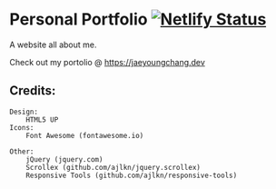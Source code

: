 # Personal Portfolio [![Netlify Status](https://api.netlify.com/api/v1/badges/85d47227-633a-4068-ba6e-aadf536a5bba/deploy-status)](https://app.netlify.com/sites/suspicious-jones-b16aef/deploys)
A website all about me. 

Check out my portolio @ https://jaeyoungchang.dev

## Credits:
	Design:
		HTML5 UP
	Icons:
		Font Awesome (fontawesome.io)

	Other:
		jQuery (jquery.com)
		Scrollex (github.com/ajlkn/jquery.scrollex)
		Responsive Tools (github.com/ajlkn/responsive-tools)
